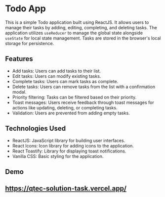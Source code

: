 # Todo App

This is a simple Todo application built using ReactJS. It allows users to manage their tasks by adding, editing, completing, and deleting tasks. The application utilizes `useReducer` to manage the global state alongside `useState` for local state management. Tasks are stored in the browser's local storage for persistence.

## Features

- Add tasks: Users can add tasks to their list.
- Edit tasks: Users can modify existing tasks.
- Complete tasks: Users can mark tasks as complete.
- Delete tasks: Users can remove tasks from the list with a confirmation modal.
- Priority filtering: Tasks can be filtered based on their priority.
- Toast messages: Users receive feedback through toast messages for actions like updating, deleting, or completing tasks.
- Validation: Users are prevented from adding empty tasks.

## Technologies Used

- ReactJS: JavaScript library for building user interfaces.
- React Icons: Icon library for adding icons to the application.
- React Toastify: Library for displaying toast notifications.
- Vanilla CSS: Basic styling for the application.


## Demo

## https://qtec-solution-task.vercel.app/

